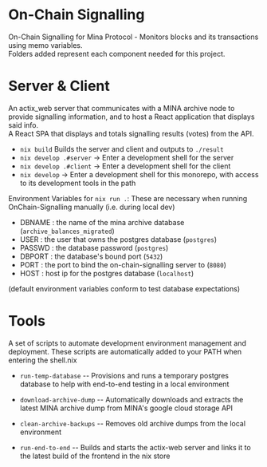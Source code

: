 # On-Chain Signalling

On-Chain Signalling for Mina Protocol - Monitors blocks and its transactions using memo variables.\
Folders added represent each component needed for this project.

# Server & Client

An actix_web server that communicates with a MINA archive node to provide signalling information, and to host a React application that displays said info.\
A React SPA that displays and totals signalling results (votes) from the API.

- `nix build` Builds the server and client and outputs to `./result`
- `nix develop .#server` -> Enter a development shell for the server
- `nix develop .#client` -> Enter a development shell for the client
- `nix develop` -> Enter a development shell for this monorepo, with access to its development tools in the path

Environment Variables for `nix run .`:
These are necessary when running OnChain-Signalling manually (i.e. during local dev)

- DBNAME : the name of the mina archive database (`archive_balances_migrated`)
- USER : the user that owns the postgres database (`postgres`)
- PASSWD : the database password (`postgres`)
- DBPORT : the database's bound port (`5432`)
- PORT : the port to bind the on-chain-signalling server to (`8080`)
- HOST : host ip for the postgres database (`localhost`)

(default environment variables conform to test database expectations)

# Tools

A set of scripts to automate development environment management and deployment. These scripts are automatically added to your PATH when entering the shell.nix

- `run-temp-database` --
  Provisions and runs a temporary postgres database to help with end-to-end testing in a local environment

- `download-archive-dump` --
  Automatically downloads and extracts the latest MINA archive dump from MINA's google cloud storage API

- `clean-archive-backups` --
  Removes old archive dumps from the local environment

- `run-end-to-end` --
  Builds and starts the actix-web server and links it to the latest build of the frontend in the nix store
